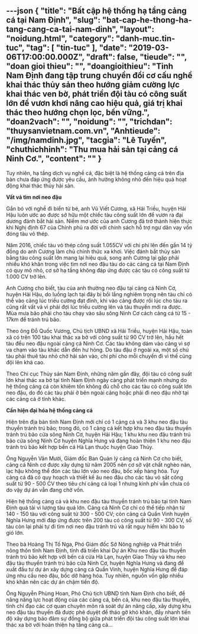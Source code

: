 ---json
{
    "title": "Bất cập hệ thống hạ tầng cảng cá tại Nam Định",
    "slug": "bat-cap-he-thong-ha-tang-cang-ca-tai-nam-dinh",
    "layout": "noidung.html",
    "category": "danh-muc.tin-tuc",
    "tag": [
        "tin-tuc"
    ],
    "date": "2019-03-06T17:00:00.000Z",
    "draft": false,
    "tieude": "",
    "doan gioi thieu": "",
    "doangioithieu": "Tỉnh Nam Định đang tập trung chuyển đổi cơ cấu nghề khai thác thủy sản theo hướng giảm cường lực khai thác ven bờ, phát triển đội tàu có công suất lớn để vươn khơi nâng cao hiệu quả, giá trị khai thác theo hướng chọn lọc, bền vững.",
    "doan2vach": "",
    "noidung": "",
    "trichdan": "thuysanvietnam.com.vn",
    "Anhtieude": "/img/namdinh.jpg",
    "tacgia": "Lê Tuyến",
    "chuthichhinh": "Thu mua hải sản tại cảng cá Ninh Cơ.",
    "__content__": ""
}
---
<p>Tuy nhi&ecirc;n, hạ tầng dịch vụ nghề c&aacute;, đặc biệt l&agrave; hệ thống cảng c&aacute; tr&ecirc;n địa b&agrave;n chưa đ&aacute;p ứng được y&ecirc;u cầu, ảnh hưởng kh&ocirc;ng nhỏ đến hiệu quả hoạt động khai th&aacute;c thủy hải sản.</p>

<p><strong>Vất vả t&igrave;m nơi neo đậu</strong></p>

<p>Gắn b&oacute; với nghề đi biển từ b&eacute;, anh Vũ Viết Cương, x&atilde; Hải Triều, huyện Hải Hậu lu&ocirc;n ước ao được sở hữu một chiếc t&agrave;u c&ocirc;ng suất lớn để vươn ra đại dương đ&aacute;nh bắt hải sản. Niềm mơ ước của anh Cương đ&atilde; trở th&agrave;nh hiện thực khi Nghị định 67 của Ch&iacute;nh phủ ra đời với ch&iacute;nh s&aacute;ch hỗ trợ ngư d&acirc;n vay vốn đ&oacute;ng t&agrave;u vỏ th&eacute;p.</p>

<p>Năm 2016, chiếc t&agrave;u vỏ th&eacute;p c&ocirc;ng suất 1.055CV với chi ph&iacute; l&ecirc;n đến gần 14 tỷ đồng do anh Cương l&agrave;m chủ ch&iacute;nh thức xa khơi. Việc đ&aacute;nh bắt thủy sản bằng t&agrave;u c&ocirc;ng suất lớn mang lại hiệu quả, song anh Cương lại gặp phải nhiều kh&oacute; khăn trong việc t&igrave;m nơi neo đậu t&agrave;u do c&aacute;c cảng c&aacute; tại Nam Định c&oacute; quy m&ocirc; nhỏ, cơ sở hạ tầng kh&ocirc;ng đ&aacute;p ứng được c&aacute;c t&agrave;u c&oacute; c&ocirc;ng suất từ 1.000 CV trở l&ecirc;n.</p>

<p>Anh Cương cho biết, t&agrave;u của anh thường neo đậu tại cảng c&aacute; Ninh Cơ, huyện Hải Hậu, do luồng lạch tại đ&acirc;y bị bồi lắng nghi&ecirc;m trọng n&ecirc;n t&agrave;u chỉ c&oacute; thể v&agrave;o cảng l&uacute;c triều cường đạt đỉnh, khi v&agrave;o cảng được rồi l&uacute;c cho t&agrave;u ra cũng rất vất vả v&igrave; phải đợi l&uacute;c triều cường l&ecirc;n v&agrave; t&agrave;u thuyền mới ra được. M&ugrave;a mưa b&atilde;o phải cho t&agrave;u chạy v&agrave;o s&acirc;u s&ocirc;ng Ninh Cơ c&aacute;ch cảng c&aacute; từ 15 - 17km để tr&aacute;nh tr&uacute; b&atilde;o.</p>

<p>Theo &ocirc;ng Đỗ Quốc Vương, Chủ tịch UBND x&atilde; Hải Triều, huyện Hải Hậu, to&agrave;n x&atilde; c&oacute; tr&ecirc;n 100 t&agrave;u khai th&aacute;c xa bờ với c&ocirc;ng suất từ 90 CV trở l&ecirc;n, hầu hết t&agrave;u đều neo đậu ngo&agrave;i cảng c&aacute; Ninh Cơ. C&aacute;c t&agrave;u kh&ocirc;ng d&aacute;m v&agrave;o cảng v&igrave; sợ va chạm v&agrave;o t&agrave;u kh&aacute;c dẫn đến hư hỏng. Do&nbsp;t&agrave;u đậu ở ngo&agrave;i xa, một số chủ t&agrave;u phải thu&ecirc; t&agrave;u nhỏ chở hải sản v&agrave;o, chi ph&iacute; cho mỗi chuyến đi v&igrave; thế cũng đội l&ecirc;n kh&aacute; cao.</p>

<p>Theo Chi cục Thủy sản Nam Định, những năm gần đ&acirc;y, đội t&agrave;u c&oacute; c&ocirc;ng suất lớn khai th&aacute;c xa bờ tại tỉnh Nam Định ng&agrave;y c&agrave;ng ph&aacute;t triển mạnh nhưng do hệ thống cảng c&aacute; c&ograve;n khi&ecirc;m tốn kh&ocirc;ng đủ chỗ cho c&aacute;c t&agrave;u c&oacute; c&ocirc;ng suất lớn neo đậu, do đ&oacute; c&aacute;c t&agrave;u phải ở b&ecirc;n ngo&agrave;i cảng hoặc phải đi neo đậu nhờ tại c&aacute;c cảng c&aacute; ở tỉnh kh&aacute;c.</p>

<p><strong>Cần hiện đại h&oacute;a hệ thống cảng c&aacute;</strong></p>

<p>Hiện tr&ecirc;n địa b&agrave;n tỉnh Nam Định mới chỉ c&oacute; 1 cảng c&aacute; v&agrave; 3 khu neo đậu t&agrave;u thuyền tr&aacute;nh tr&uacute; b&atilde;o; trong đ&oacute;, c&oacute; 1 cảng c&aacute; kết hợp khu neo đậu t&agrave;u thuyền tr&aacute;nh tr&uacute; b&atilde;o cửa s&ocirc;ng Ninh Cơ, huyện Hải Hậu; 1 khu khu neo đậu tr&aacute;nh tr&uacute; b&atilde;o cửa s&ocirc;ng Ninh Cơ huyện Nghĩa Hưng v&agrave; đang ho&agrave;n thiện 1 khu neo đậu tr&aacute;nh tr&uacute; b&atilde;o kết hợp bến c&aacute; H&agrave; Lạn thuộc huyện Giao Thủy.</p>

<p>&Ocirc;ng Nguyễn Văn Mười, Gi&aacute;m đốc Ban Quản l&yacute; cảng c&aacute; Ninh Cơ cho biết, cảng c&aacute; Ninh cơ được x&acirc;y dựng từ năm 2005 n&ecirc;n cơ sở vật chất ngh&egrave;o n&agrave;n, lạc hậu kh&ocirc;ng thể đ&oacute;n c&aacute;c t&agrave;u lớn v&agrave;o neo đậu, bốc xếp h&agrave;ng h&oacute;a. Tuy cảng c&aacute; đ&atilde; c&oacute; quy hoạch v&agrave; thiết kế &acirc;u neo đậu cho c&aacute;c t&agrave;u vỏ sắt c&ocirc;ng suất từ 90 - 500 CV theo ti&ecirc;u ch&iacute; cảng c&aacute; loại 1 nhưng kinh ph&iacute; vẫn chưa c&oacute; do vậy dự &aacute;n vẫn đang chờ vốn.</p>

<p>Hiện hệ thống cảng c&aacute; v&agrave; khu neo đậu t&agrave;u thuyền tr&aacute;nh tr&uacute; b&atilde;o tại tỉnh Nam Định qu&aacute; tải v&igrave; lượng t&agrave;u qu&aacute; lớn. Cảng c&aacute; Ninh Cơ chỉ c&oacute; thể tiếp nhận từ 140 - 150 t&agrave;u với c&ocirc;ng suất từ 300 - 500 CV; c&ograve;n cảng c&aacute; Quần Vinh huyện Nghĩa Hưng mới đ&aacute;p ứng được tr&ecirc;n 200 t&agrave;u c&oacute; c&ocirc;ng suất từ 90 - 300 CV, số t&agrave;u c&ograve;n lại phải tự đi t&igrave;m nơi neo đậu tr&aacute;nh tr&uacute; v&agrave; rất nguy hiểm khi b&atilde;o to gi&oacute; lớn.</p>

<p>Theo b&agrave; Ho&agrave;ng Thị Tố Nga, Ph&oacute; Gi&aacute;m đốc Sở N&ocirc;ng nghiệp v&agrave; Ph&aacute;t triển n&ocirc;ng th&ocirc;n tỉnh Nam Định, tỉnh đ&atilde; triển khai Dự &aacute;n Khu neo đậu t&agrave;u thuyền tr&aacute;nh tr&uacute; b&atilde;o kết hợp với bến c&aacute; cửa H&agrave; Lạn, huyện Giao Thủy v&agrave; khu neo đậu t&agrave;u thuyền tr&aacute;nh tr&uacute; b&atilde;o cửa Ninh Cơ, huyện Nghĩa Hưng v&agrave; đang đề xuất đầu tư dự &aacute;n x&acirc;y dựng cảng c&aacute; Quần Vinh, huyện Nghĩa Hưng để đ&aacute;p ứng nhu cầu neo đậu, bốc dỡ h&agrave;ng h&oacute;a. Tuy nhi&ecirc;n, nguồn vốn gặp nhiều kh&oacute; khăn n&ecirc;n c&aacute;c dự &aacute;n chậm tiến độ.</p>

<p>&Ocirc;ng Nguyễn Ph&ugrave;ng Hoan, Ph&oacute; Chủ tịch UBND tỉnh Nam Định cho biết, để n&acirc;ng năng lực hoạt động của c&aacute;c cảng c&aacute;, bến c&aacute;, khu neo đậu t&agrave;u thuyền, tỉnh chỉ đạo c&aacute;c cơ quan chuy&ecirc;n m&ocirc;n r&agrave; so&aacute;t dự &aacute;n n&acirc;ng cấp, x&acirc;y dựng khu neo đậu t&agrave;u thuyền đ&atilde; được ph&ecirc; duyệt để th&aacute;o gỡ kh&oacute; khăn, đẩy nhanh tiến độ x&acirc;y dựng bảo đảm sự đồng bộ giữa ph&aacute;t triển đội t&agrave;u c&ocirc;ng suất lớn khai th&aacute;c xa bờ với ho&agrave;n thiện hạ tầng cảng c&aacute;...</p>
